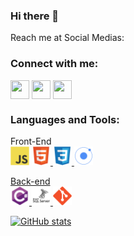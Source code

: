 ### Hi there 👋

Reach me at Social Medias: <h3 align="left">Connect with me:</h3>
<p align="left">
<a href="your link" target="blank"><img align="center" src="https://cdn.jsdelivr.net/npm/simple-icons@3.0.1/icons/twitter.svg" alt="" height="30" width="30" /></a>
<a href="your link" target="blank"><img align="center" src="https://cdn.jsdelivr.net/npm/simple-icons@3.0.1/icons/linkedin.svg" alt="" height="30" width="30" /></a>
<a href="your link" target="blank"><img align="center" src="https://cdn.jsdelivr.net/npm/simple-icons@3.0.1/icons/instagram.svg" alt="" height="30" width="30" /></a>
</p>

<h3 align="left">Languages and Tools:</h3>
<p align="left"> Front-End <br>
           <img src="https://github.com/devicons/devicon/blob/master/icons/javascript/javascript-original.svg" alt="javascript" width="30" height="30"/> </a> <a href="https://www.w3schools.com/css/" target="_blank">
           <img src="https://github.com/devicons/devicon/blob/master/icons/html5/html5-original.svg" alt="javascript" width="30" height="30"/> </a> <a href="https://www.w3schools.com/css/" target="_blank">
           <img src="https://github.com/devicons/devicon/blob/master/icons/css3/css3-original.svg" alt="javascript" width="30" height="30"/> </a> <a href="https://www.w3schools.com/css/" target="_blank">
           <img src="https://github.com/devicons/devicon/blob/master/icons/ionic/ionic-original.svg" alt="javascript" width="30" height="30"/> </a> <a href="https://www.w3schools.com/css/" target="_blank">
           </p>
           <p> Back-end <br>
           <img src="https://github.com/devicons/devicon/blob/master/icons/csharp/csharp-original.svg" alt="javascript" width="30" height="30"/> </a> <a href="https://www.w3schools.com/css/" target="_blank">
           <img src="https://github.com/devicons/devicon/blob/master/icons/microsoftsqlserver/microsoftsqlserver-plain-wordmark.svg" alt="javascript" width="30" height="30"/> </a> <a href="https://www.w3schools.com/css/" target="_blank"> 
           <img src="https://github.com/devicons/devicon/blob/master/icons/git/git-original.svg" alt="javascript" width="30" height="30"/> </a> <a href="https://www.w3schools.com/css/" target="_blank">
           </a> 
</p>


[![GitHub stats](https://github-readme-stats.vercel.app/api?username=Cypher-937)](https://github.com/anuraghazra/github-readme-stats)

